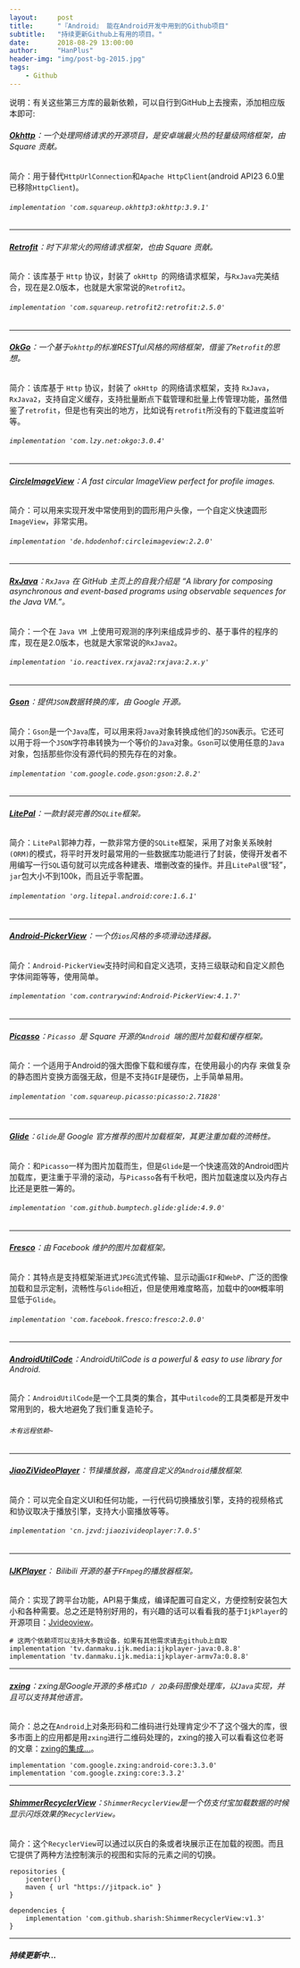 ```yaml
---
layout:     post
title:      "『Android』 能在Android开发中用到的Github项目"
subtitle:   "持续更新Github上有用的项目。"
date:       2018-08-29 13:00:00
author:     "HanPlus"
header-img: "img/post-bg-2015.jpg"
tags:
    - Github
---
```


说明：有关这些第三方库的最新依赖，可以自行到GitHub上去搜索，添加相应版本即可:

###### **[Okhttp](https://github.com/square/okhttp)**：一个处理网络请求的开源项目，是安卓端最火热的轻量级网络框架，由 Square 贡献。

简介：用于替代`HttpUrlConnection`和`Apache HttpClient`(android API23  6.0里已移除`HttpClient`)。

###### `implementation 'com.squareup.okhttp3:okhttp:3.9.1'`
***

###### **[Retrofit](https://github.com/square/retrofit)**：时下非常火的网络请求框架，也由 Square 贡献。

简介：该库基于 `Http` 协议，封装了 `okHttp `的网络请求框架，与`RxJava`完美结合，现在是2.0版本，也就是大家常说的`Retrofit2`。

###### `implementation 'com.squareup.retrofit2:retrofit:2.5.0'`

***

###### **[OkGo](https://github.com/jeasonlzy/okhttp-OkGo)**：一个基于`okhttp`的标准RESTful风格的网络框架，借鉴了`Retrofit`的思想。

简介：该库基于 `Http` 协议，封装了 `okHttp `的网络请求框架，支持 `RxJava`，`RxJava2`，支持自定义缓存，支持批量断点下载管理和批量上传管理功能，虽然借鉴了`retrofit`，但是也有突出的地方，比如说有`retrofit`所没有的下载进度监听等。

###### `implementation 'com.lzy.net:okgo:3.0.4'`

***

###### **[CircleImageView](https://github.com/hdodenhof/CircleImageView)**：A fast circular ImageView perfect for profile images.

简介：可以用来实现开发中常使用到的圆形用户头像，一个自定义快速圆形`ImageView`，非常实用。

###### `implementation 'de.hdodenhof:circleimageview:2.2.0'`

***

###### **[RxJava](https://github.com/ReactiveX/RxJava)**：`RxJava` 在 GitHub 主页上的自我介绍是 “A library for composing asynchronous and event-based programs using observable sequences for the Java VM.”。

简介：一个在 `Java VM `上使用可观测的序列来组成异步的、基于事件的程序的库，现在是2.0版本，也就是大家常说的`RxJava2`。

###### `implementation 'io.reactivex.rxjava2:rxjava:2.x.y'`

***

###### **[Gson](https://github.com/google/gson)**：提供`JSON`数据转换的库，由 Google 开源。

简介：`Gson`是一个`Java`库，可以用来将`Java`对象转换成他们的`JSON`表示。它还可以用于将一个`JSON`字符串转换为一个等价的`Java`对象。`Gson`可以使用任意的`Java`对象，包括那些你没有源代码的预先存在的对象。

###### `implementation 'com.google.code.gson:gson:2.8.2'`
***

###### **[LitePal](https://github.com/LitePalFramework/LitePal)**：一款封装完善的`SQLite`框架。

简介：`LitePal`郭神力荐，一款非常方便的`SQLite`框架，采用了对象关系映射`(ORM)`的模式，将平时开发时最常用的一些数据库功能进行了封装，使得开发者不用编写一行`SQL`语句就可以完成各种建表、増删改查的操作。并且`LitePal`很“轻”，`jar`包大小不到100k，而且近乎零配置。

###### `implementation 'org.litepal.android:core:1.6.1'`

***
###### **[Android-PickerView](https://github.com/Bigkoo/Android-PickerView)**：一个仿`ios`风格的多项滑动选择器。
简介：`Android-PickerView`支持时间和自定义选项，支持三级联动和自定义颜色字体间距等等，使用简单。

###### `implementation 'com.contrarywind:Android-PickerView:4.1.7'`

***

###### **[Picasso](https://github.com/square/picasso)**：`Picasso `是 Square 开源的`Android `端的图片加载和缓存框架。
简介：一个适用于Android的强大图像下载和缓存库，在使用最小的内存 来做复杂的静态图片变换方面强无敌，但是不支持`GIF`是硬伤，上手简单易用。

###### `implementation 'com.squareup.picasso:picasso:2.71828'`

***

###### **[Glide](https://github.com/bumptech/glide)**：`Glide`是 Google 官方推荐的图片加载框架，其更注重加载的流畅性。

简介：和`Picasso`一样为图片加载而生，但是`Glide`是一个快速高效的Android图片加载库，更注重于平滑的滚动，与`Picasso`各有千秋吧，图片加载速度以及内存占比还是更胜一筹的。

###### `implementation 'com.github.bumptech.glide:glide:4.9.0'`

***

###### **[Fresco](https://github.com/facebook/fresco)**：由 Facebook 维护的图片加载框架。
简介：其特点是支持框架渐进式`JPEG`流式传输、显示动画`GIF`和`WebP`、广泛的图像加载和显示定制，流畅性与`Glide`相近，但是使用难度略高，加载中的`OOM`概率明显低于`Glide`。

###### `implementation 'com.facebook.fresco:fresco:2.0.0'`

***

###### **[AndroidUtilCode](https://github.com/Blankj/AndroidUtilCode)**：AndroidUtilCode is a powerful & easy to use library for Android.

简介：`AndroidUtilCode`是一个工具类的集合，其中`utilcode`的工具类都是开发中常用到的，极大地避免了我们重复造轮子。

###### `木有远程依赖~`

***

###### **[JiaoZiVideoPlayer](https://github.com/lipangit/JiaoZiVideoPlayer)**：节操播放器，高度自定义的`Android`播放框架.

简介：可以完全自定义UI和任何功能，一行代码切换播放引擎，支持的视频格式和协议取决于播放引擎，支持大小窗播放等等。

###### `implementation 'cn.jzvd:jiaozivideoplayer:7.0.5'`

***

###### **[IJKPlayer](https://github.com/bilibili/ijkplayer)**： Bilibili 开源的基于`FFmpeg`的播放器框架。

简介：实现了跨平台功能，API易于集成，编译配置可自定义，方便控制安装包大小和各种需要。总之还是特别好用的，有兴趣的话可以看看我的基于`IjkPlayer`的开源项目：[Jvideoview](https://github.com/nicejiang/Jvideoview)。

```
# 这两个依赖项可以支持大多数设备，如果有其他需求请去github上自取
implementation 'tv.danmaku.ijk.media:ijkplayer-java:0.8.8'
implementation 'tv.danmaku.ijk.media:ijkplayer-armv7a:0.8.8'
```

***

###### **[zxing](https://github.com/zxing/zxing)**：zxing是Google开源的多格式`1D / 2D`条码图像处理库，以`Java`实现，并且可以支持其他语言。
简介：总之在`Android`上对条形码和二维码进行处理肯定少不了这个强大的库，很多市面上的应用都是用`zxing`进行二维码处理的，zxing的接入可以看看这位老哥的文章：[zxing的集成...](https://www.jianshu.com/p/a4ba10da4231)。

```
implementation 'com.google.zxing:android-core:3.3.0'
implementation 'com.google.zxing:core:3.3.2'
```

***

###### **[ShimmerRecyclerView](https://github.com/sharish/ShimmerRecyclerView)**：`ShimmerRecyclerView`是一个仿支付宝加载数据的时候显示闪烁效果的`RecyclerView`。

简介：这个`RecyclerView`可以通过以灰白的条或者块展示正在加载的视图。而且它提供了两种方法控制演示的视图和实际的元素之间的切换。

```
repositories {
    jcenter()
    maven { url "https://jitpack.io" }
}

dependencies {
    implementation 'com.github.sharish:ShimmerRecyclerView:v1.3'
}
```

***

#### *持续更新中...*